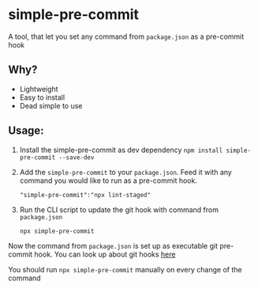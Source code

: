 # simple-pre-commit

A tool, that let you set any command from `package.json` as a pre-commit hook

## Why?

- Lightweight
- Easy to install
- Dead simple to use

## Usage:

1. Install the simple-pre-commit as dev dependency `npm install simple-pre-commit --save-dev`

2. Add the `simple-pre-commit` to your `package.json`. Feed it with any command you would like to run as a pre-commit hook. 
   
   `"simple-pre-commit":"npx lint-staged"`

3. Run the CLI script to update the git hook with command from `package.json`

    `npx simple-pre-commit`
    
Now the command from `package.json` is set up as executable git pre-commit hook. 
You can look up about git hooks [here](https://git-scm.com/book/en/v2/Customizing-Git-Git-Hooks)

You should run `npx simple-pre-commit` manually on every change of the command
